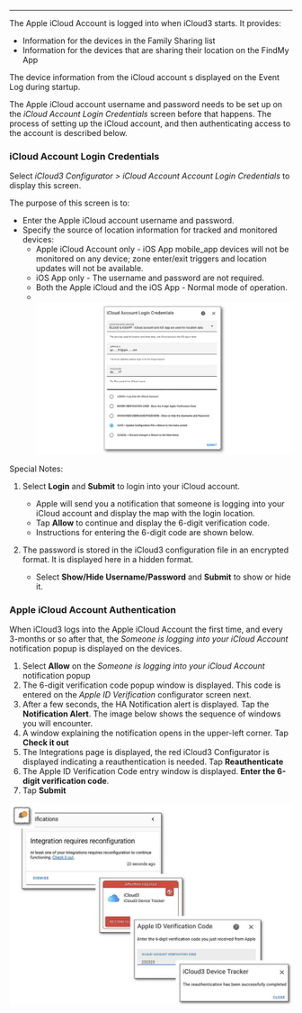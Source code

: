 ------

The Apple iCloud Account is logged into when iCloud3 starts. It provides:

- Information for the devices in the Family Sharing list
- Information for the devices that are sharing their location on the FindMy App

The device information from the iCloud account s displayed on the Event Log during startup.

The Apple iCloud account username and password needs to be set up on the *iCloud Account Login Credentials* screen before that happens. The process of setting up the iCloud account, and then authenticating access to the account is described below.



### iCloud Account Login Credentials

Select *iCloud3 Configurator > iCloud Account Account Login Credentials* to display this screen.

The purpose of this screen is to:

- Enter the Apple iCloud account username and password.
- Specify the source of location information for tracked and monitored devices:
  - Apple iCloud Account only - iOS App mobile_app devices will not be monitored on any device; zone enter/exit triggers and location updates will not be available.
  - iOS App only - The username and password are not required.
  - Both the Apple iCloud and the iOS App - Normal mode of operation.
  - ​                                        <img src="../images/cf-acct-login.png" style="zoom:80%;" />  

Special Notes:

1. Select **Login** and **Submit** to login into your iCloud account. 

   - Apple will send you a notification that someone is logging into your iCloud account and display the map with the login location. 
   - Tap **Allow**  to continue and display the 6-digit verification code. 
   - Instructions for entering the 6-digit code are shown below. 
2. The password is stored in the iCloud3 configuration file in an encrypted format. It is displayed here in a hidden format.

   - Select **Show/Hide Username/Password** and **Submit** to show or hide it.




### Apple iCloud Account Authentication

When iCloud3 logs into the Apple iCloud Account the first time, and every 3-months or so after that, the *Someone is logging into your iCloud Account* notification popup is displayed on the devices.  

1. Select **Allow** on the *Someone is logging into your iCloud Account* notification popup
2. The 6-digit verification code popup window is displayed. This code is entered on the *Apple ID Verification*  configurator screen next. 
3. After a few seconds, the HA Notification alert is displayed. Tap the **Notification Alert**. The image below shows the sequence of windows you will encounter.
4. A window explaining the notification opens in the upper-left corner. Tap **Check it out**
5. The Integrations page is displayed, the red iCloud3 Configurator is displayed indicating a reauthentication is needed. Tap **Reauthenticate**
6. The Apple ID Verification Code entry window is displayed. **Enter the 6-digit verification code**.
7. Tap **Submit**

![](../images/auth-process.png)

 